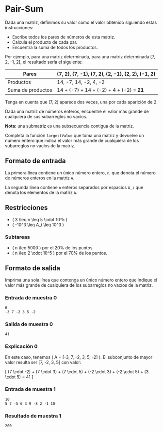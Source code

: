# Pair-Sum

Dada una matriz, definimos su valor como el valor obtenido siguiendo estas instrucciones:

- Escribe todos los pares de números de esta matriz.
- Calcula el producto de cada par.
- Encuentra la suma de todos los productos.

Por ejemplo, para una matriz determinada, para una matriz determinada [7, 2, -1, 2], el resultado sería el siguiente:

| Pares           | (7, 2), (7, -1), (7, 2), (2, -1), (2, 2), (-1, 2) |
|-----------------|---------------------------------------------------|
| Productos       | 14, -7, 14, -2, 4, -2                             |
| Suma de productos | 14 + (-7) + 14 + (-2) + 4 + (-2) = **21**          |

Tenga en cuenta que (7, 2) aparece dos veces, una por cada aparición de 2.

Dada una matriz de números enteros, encuentre el valor más grande de cualquiera de sus subarreglos no vacíos.

**Nota:** una submatriz es una subsecuencia contigua de la matriz.

Completa la función `largestValue` que toma una matriz y devuelve un número entero que indica el valor más grande de cualquiera de los subarreglos no vacíos de la matriz.

## Formato de entrada

La primera línea contiene un único número entero, `n`, que denota el número de números enteros en la matriz `A`.

La segunda línea contiene `n` enteros separados por espacios `A_i` que denota los elementos de la matriz `A`.

## Restricciones

- \( 3 \leq n \leq 5 \cdot 10^5 \)
- \( -10^3 \leq A_i \leq 10^3 \)

### Subtareas

- \( n \leq 5000 \) por el 20% de los puntos.
- \( n \leq 2 \cdot 10^5 \) por el 70% de los puntos.

## Formato de salida

Imprima una sola línea que contenga un único número entero que indique el valor más grande de cualquiera de los subarreglos no vacíos de la matriz.

### Entrada de muestra 0

```
6  
-3 7 -2 3 5 -2
```

### Salida de muestra 0

```
41
```

### Explicación 0

En este caso, tenemos \( A = [-3, 7, -2, 3, 5, -2] \). El subconjunto de mayor valor resulta ser [7, -2, 3, 5] con valor:

\[
(7 \cdot -2) + (7 \cdot 3) + (7 \cdot 5) + (-2 \cdot 3) + (-2 \cdot 5) + (3 \cdot 5) = 41
\]

### Entrada de muestra 1

```
10  
5 7 -5 6 3 9 -8 2 -1 10
```

### Resultado de muestra 1

```
200
```
